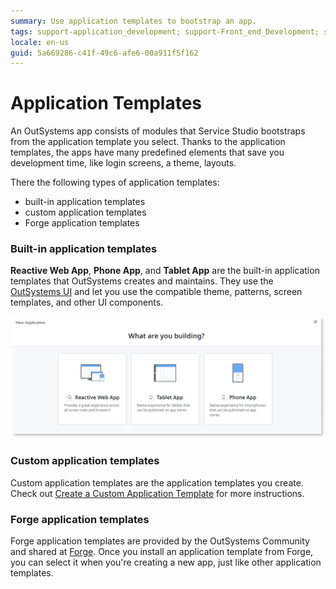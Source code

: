 ```yaml
---
summary: Use application templates to bootstrap an app.
tags: support-application_development; support-Front_end_Development; support-Front_end_Development-overview; support-Mobile_Apps; support-webapps
locale: en-us
guid: 5a669286-c41f-49c6-afe6-00a911f5f162
---
```


# Application Templates

An OutSystems app consists of modules that Service Studio bootstraps from the application template you select. Thanks to the application templates, the apps have many predefined elements that save you development time, like login screens, a theme, layouts.

There the following types of application templates:

* built-in application templates
* custom application templates
* Forge application templates

### Built-in application templates

**Reactive Web App**, **Phone App**, and **Tablet App** are the built-in application templates that OutSystems creates and maintains. They use the [OutSystems UI](https://outsystemsui.outsystems.com/outsystemsuiwebsite/) and let you use the compatible theme, patterns, screen templates, and other UI components.

![App Templates in the New Application window](images/app-templates.png?width=700)

### Custom application templates

Custom application templates are the application templates you create. Check out [Create a Custom Application Template](<../ui/reuse/create-a-custom-application-template.md>) for more instructions.

### Forge application templates

Forge application templates are provided by the OutSystems Community and shared at [Forge](https://www.outsystems.com/forge/#category=templates). Once you install an application template from Forge, you can select it when you're creating a new app, just like other application templates.
